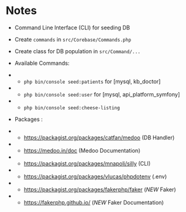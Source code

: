 # Notes

- Command Line Interface (CLI) for seeding DB
- Create `commands` in `src/Corebase/Commands.php`
- Create class for DB population in `src/Command/...`


- Available Commands:
- - `php bin/console seed:patients` for [mysql, kb_doctor]
- - `php bin/console seed:user` for [mysql, api_platform_symfony]
- - `php bin/console seed:cheese-listing`


- Packages :
- - https://packagist.org/packages/catfan/medoo (DB Handler) 
- - https://medoo.in/doc (Medoo Documentation)
- - https://packagist.org/packages/mnapoli/silly (CLI)
- - https://packagist.org/packages/vlucas/phpdotenv (.env)
- - https://packagist.org/packages/fakerphp/faker (*NEW* Faker)
- - https://fakerphp.github.io/ (*NEW* Faker Documentation)